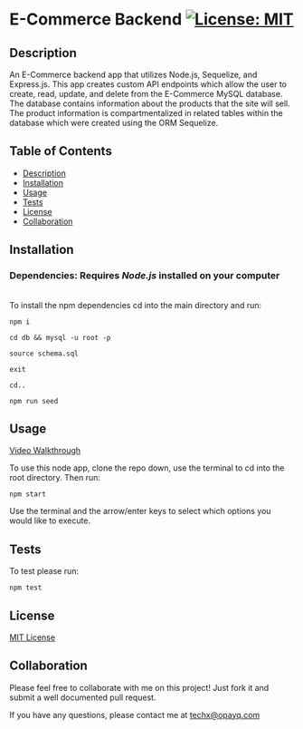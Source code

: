 # E-Commerce Backend [![License: MIT](https://img.shields.io/badge/License-MIT-yellow.svg)](https://opensource.org/licenses/MIT)

## Description

An E-Commerce backend app that utilizes Node.js, Sequelize, and Express.js. This app creates custom API endpoints which allow the user to create, read, update, and delete from the E-Commerce MySQL database. The database contains information about the products that the site will sell. The product information is compartmentalized in related tables within the database which were created using the ORM Sequelize.

## Table of Contents

- [Description](#Description)
- [Installation](#Installation)
- [Usage](#Usage)
- [Tests](#Tests)
- [License](#License)
- [Collaboration](#Collaboration)

## Installation

### Dependencies: **Requires** **_Node.js_** installed on your computer

\
To install the npm dependencies cd into the main directory and run:

```
npm i

cd db && mysql -u root -p

source schema.sql

exit

cd..

npm run seed
```

## Usage

[Video Walkthrough](https://youtu.be/K8jG-aDC6J8)

To use this node app, clone the repo down, use the terminal to cd into the root directory. Then run:

```
npm start
```

Use the terminal and the arrow/enter keys to select which options you would like to execute.

## Tests

To test please run:

```
npm test
```

## License

[MIT License](https://opensource.org/licenses/MIT)

## Collaboration

Please feel free to collaborate with me on this project! Just fork it and submit a well documented pull request.

If you have any questions, please contact me at techx@opayq.com

